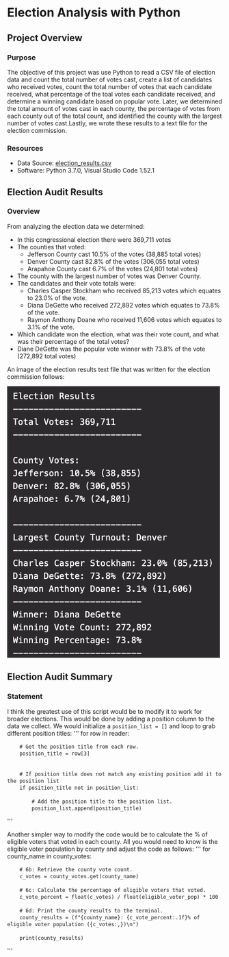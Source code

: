 # Election Analysis with Python

## Project Overview

### Purpose

The objective of this project was use Python to read a CSV file of election data and count the total number of votes cast, create a list of candidates who received votes, count the total number of votes that each candidate received, what percentage of the toal votes each candidate received, and determine a winning candidate based on popular vote. Later, we determined the total amount of votes cast in each county, the percentage of votes from each county out of the total count, and identified the county with the largest number of votes cast.Lastly, we wrote these results to a text file for the election commission.

### Resources

- Data Source: [election_results.csv](Resources/election_results.csv)
- Software: Python 3.7.0, Visual Studio Code 1.52.1

## Election Audit Results

### Overview

From analyzing the election data we determined:
- In this congressional election there were 369,711 votes
- The counties that voted:
  - Jefferson County cast 10.5% of the votes (38,885 total votes)
  - Denver County cast 82.8% of the votes (306,055 total votes)
  - Arapahoe County cast 6.7% of the votes (24,801 total votes)
- The county with the largest number of votes was Denver County.
- The candidates and their vote totals were:
  - Charles Casper Stockham who received 85,213 votes which equates to 23.0% of the vote.
  - Diana DeGette who received 272,892 votes which equates to 73.8% of the vote.
  - Raymon Anthony Doane who received 11,606 votes which equates to 3.1% of the vote.
- Which candidate won the election, what was their vote count, and what was their percentage of the total votes?
- Diane DeGette was the popular vote winner with 73.8% of the vote (272,892 total votes)

An image of the election results text file that was written for the election commission follows:

![Election Summary](Resources/election_results.png)

## Election Audit Summary

### Statement

I think the greatest use of this script would be to modify it to work for broader elections. This would be done by adding a position column to the data we collect. We would initialize a `position_list = []` and loop to grab different position titles:
'''
    for row in reader:

        # Get the position title from each row.
        position_title = row[3]


        # If position title does not match any existing position add it to the position list
        if position_title not in position_list:

            # Add the position title to the position list.
            position_list.append(position_title)
'''

Another simpler way to modify the code would be to calculate the % of eligible voters that voted in each county. All you would need to know is the eligible voter population by county and adjust the code as follows:
'''
    for county_name in county_votes:

        # 6b: Retrieve the county vote count.
        c_votes = county_votes.get(county_name)

        # 6c: Calculate the percentage of eligible voters that voted.
        c_vote_percent = float(c_votes) / float(eligible_voter_pop) * 100

        # 6d: Print the county results to the terminal.
        county_results = (f"{county_name}: {c_vote_percent:.1f}% of eligible voter population ({c_votes:,})\n")
        
        print(county_results)
'''
